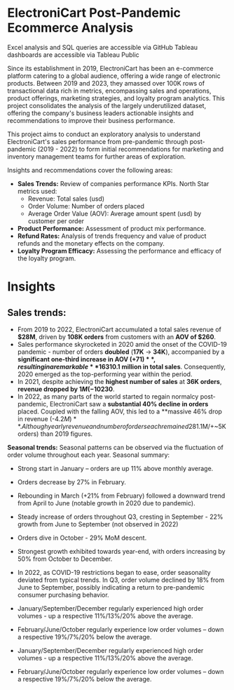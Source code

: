 # ElectroniCart Post-Pandemic Ecommerce Analysis
Excel analysis and SQL queries are accessible via GitHub
Tableau dashboards are accessible via Tableau Public

Since its establishment in 2019, ElectroniCart has been an e-commerce platform catering to a global audience, offering a wide range of electronic products. Between 2019 and 2023, they amassed over 100K rows of transactional data rich in metrics, encompassing sales and operations, product offerings, marketing strategies, and loyalty program analytics. This project consolidates the analysis of the largely underutilized dataset, offering the company's business leaders actionable insights and recommendations to improve their business performance.

This project aims to conduct an exploratory analysis to understand ElectroniCart's sales performance from pre-pandemic through post-pandemic (2019 - 2022) to form initial recommendations for marketing and inventory management teams for further areas of exploration.

Insights and recommendations cover the following areas:

- **Sales Trends:** Review of companies performance KPIs. North Star metrics used:
  - Revenue: Total sales (usd)
  - Order Volume: Number of orders placed
  - Average Order Value (AOV):  Average amount spent (usd)  by customer per order
- **Product Performance:**  Assessment  of product mix performance.
- **Refund Rates:** Analysis of trends frequency and value of product refunds  and the monetary effects on the company.
- **Loyalty Program Efficacy:** Assessing the performance and efficacy of the loyalty program.

# Insights
## **Sales trends:**
- From 2019 to 2022, ElectroniCart accumulated a total sales revenue of **$28M**, driven by **108K orders** from customers with an **AOV of $260**.
- Sales performance skyrocketed in 2020 amid the onset of the COVID-19 pandemic - number of orders **doubled** (**17K** -> **34K**), accompanied by a **significant one-third increase in AOV (+$71)**, resulting in a remarkable **163% surge in revenue**, amounting to **$10.1 million in total sales**. Consequently, 2020 emerged as the top-performing year within the period.
 - In 2021, despite achieving the **highest number of sales** at **36K orders**, **revenue dropped by $1M (-10%)** from 2020 due to a **15% decline in AOV** – this decrease marked the onset of a downward trend in AOV that persisted throughout the period, ultimately settling back to pre-pandemic levels at approximately **$230**.
- In 2022, as many parts of the world started to regain normalcy post-pandemic, ElectroniCart saw a **substantial 40% decline in orders** placed. Coupled with the falling AOV, this led to a **massive 46% drop in revenue (-$4.2M)**. Although yearly revenue and number of orders each remained 28% higher (+$1.1M/+~5K orders) than 2019 figures. <!-- Need to revisit -->

**Seasonal trends:**
Seasonal patterns can be observed via the fluctuation of order volume throughout each year. Seasonal summary:
- Strong start in January – orders are up 11% above monthly average.
- Orders decrease by 27% in February.
- Rebounding in March (+21% from February) followed a downward trend from April to June (notable growth in 2020 due to pandemic).
- Steady increase of orders throughout Q3, cresting in September - 22% growth from June to September (not observed in 2022)
- Orders dive in October - 29% MoM descent.
- Strongest growth exhibited towards year-end, with orders increasing by 50% from October to December.

- In 2022, as COVID-19 restrictions began to ease, order seasonality deviated from typical trends. In Q3, order volume declined by 18% from June to September, possibly indicating a return to pre-pandemic consumer purchasing behavior.
- January/September/December regularly experienced high order volumes - up a respective 11%/13%/20% above the average. 
- February/June/October regularly experience low order volumes – down a respective 19%/7%/20% below the average.

-  January/September/December regularly experienced high order volumes - up a respective 11%/13%/20% above the average. 
- February/June/October regularly experience low order volumes – down a respective 19%/7%/20% below the average.

